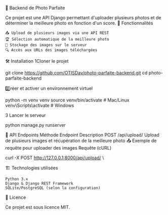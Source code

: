 📸 Backend de Photo Parfaite

Ce projet est une API Django permettant d'uploader plusieurs photos et de déterminer la meilleure photo en fonction d'un score.
🚀 Fonctionnalités

    📤 Upload de plusieurs images via une API REST
    🏆 Sélection automatique de la meilleure photo
    📂 Stockage des images sur le serveur
    🔍 Accès aux URLs des images téléchargées

🛠️ Installation
1️Cloner le projet

git clone https://github.com/OTISDav/photo-parfaite-backend.git
cd photo-parfaite-backend

2️⃣réer et activer un environnement virtuel

python -m venv venv
source venv/bin/activate  #  Mac/Linux
venv\Scripts\activate  #  Windows


 3 Lancer le serveur

python manage.py runserver

📡 API Endpoints
Méthode	Endpoint	Description
POST	/api/upload/	Upload de plusieurs images et récupération de la meilleure photo
📤 Exemple de requête pour uploader des images
Requête (cURL)

curl -X POST http://127.0.0.1:8000/api/upload/ \


🏗️ Technologies utilisées

    Python 3.x
    Django & Django REST Framework
    SQLite/PostgreSQL (selon la configuration)

📜 Licence

Ce projet est sous licence MIT.